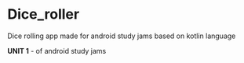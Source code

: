 # Dice_roller
Dice rolling app made for android study jams based on kotlin language 

**UNIT 1** - of android study jams 
